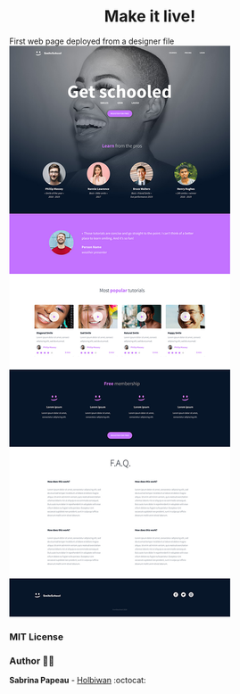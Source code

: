 <h1 align="center">Make it live!</h1>


 First web page deployed from a designer file
![image1](./images/image1.jpg)


### MIT License


### Author 👩‍💻 
 **Sabrina Papeau** - [Holbiwan](https://github.com/Holbiwan) :octocat: